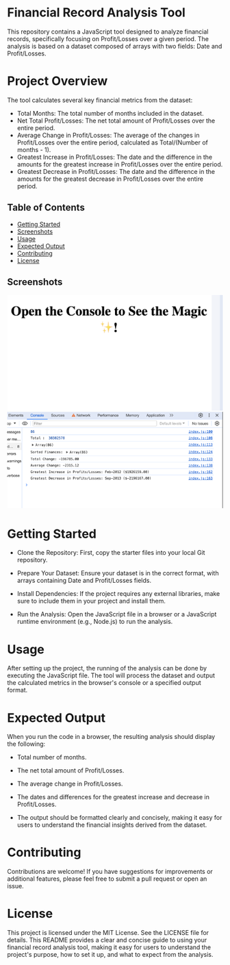# Financial Record Analysis Tool
This repository contains a JavaScript tool designed to analyze financial records, specifically focusing on Profit/Losses over a given period. The analysis is based on a dataset composed of arrays with two fields: Date and Profit/Losses.

# Project Overview
The tool calculates several key financial metrics from the dataset:

* Total Months: The total number of months included in the dataset.
* Net Total Profit/Losses: The net total amount of Profit/Losses over the entire period.
* Average Change in Profit/Losses: The average of the changes in Profit/Losses over the entire period, calculated as Total/(Number of months - 1).
* Greatest Increase in Profit/Losses: The date and the difference in the amounts for the greatest increase in Profit/Losses over the entire period.
* Greatest Decrease in Profit/Losses: The date and the difference in the amounts for the greatest decrease in Profit/Losses over the entire period.

## Table of Contents

- [Getting Started](#getting-started)
- [Screenshots](#screenshots)
- [Usage](#usage)
- [Expected Output](#expected-output)
- [Contributing](#contributing)
- [License](#license)

## Screenshots

![Screenshot1](/images/Screenshot%202024-03-05%20at%2001.06.43.png)
![Screenshot2](/images/Screenshot%202024-03-05%20at%2001.06.34.png)

# Getting Started

* Clone the Repository: First, copy the starter files into your local Git repository.

* Prepare Your Dataset: Ensure your dataset is in the correct format, with arrays containing Date and Profit/Losses fields.

* Install Dependencies: If the project requires any external libraries, make sure to include them in your project and install them.

* Run the Analysis: Open the JavaScript file in a browser or a JavaScript runtime environment (e.g., Node.js) to run the analysis.


# Usage

After setting up the project, the running of the analysis can be done by executing the JavaScript file. The tool will process the dataset and output the calculated metrics in the browser's console or a specified output format.

# Expected Output

When you run the code in a browser, the resulting analysis should display the following: 

* Total number of months. 

* The net total amount of Profit/Losses. 

* The average change in Profit/Losses. 

* The dates and differences for the greatest increase and decrease in Profit/Losses.

* The output should be formatted clearly and concisely, making it easy for users to understand the financial insights derived from the dataset.

# Contributing

Contributions are welcome! If you have suggestions for improvements or additional features, please feel free to submit a pull request or open an issue.

# License

This project is licensed under the MIT License. See the LICENSE file for details.
This README provides a clear and concise guide to using your financial record analysis tool, making it easy for users to understand the project's purpose, how to set it up, and what to expect from the analysis.